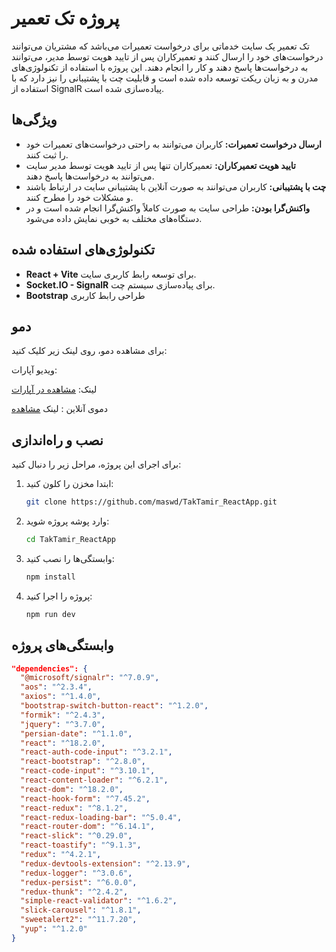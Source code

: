 # پروژه تک تعمیر

تک تعمیر یک سایت خدماتی برای درخواست تعمیرات می‌باشد که مشتریان می‌توانند درخواست‌های خود را ارسال کنند و تعمیرکاران پس از تایید هویت توسط مدیر، می‌توانند به درخواست‌ها پاسخ دهند و کار را انجام دهند. این پروژه با استفاده از تکنولوژی‌های مدرن و به زبان ریکت توسعه داده شده است و قابلیت چت با پشتیبانی را نیز دارد که با استفاده از  SignalR پیاده‌سازی شده است.

## ویژگی‌ها

- **ارسال درخواست تعمیرات:** کاربران می‌توانند به راحتی درخواست‌های تعمیرات خود را ثبت کنند.
- **تایید هویت تعمیرکاران:** تعمیرکاران تنها پس از تایید هویت توسط مدیر سایت می‌توانند به درخواست‌ها پاسخ دهند.
- **چت با پشتیبانی:** کاربران می‌توانند به صورت آنلاین با پشتیبانی سایت در ارتباط باشند و مشکلات خود را مطرح کنند.
- **واکنش‌گرا بودن:** طراحی سایت به صورت کاملاً واکنش‌گرا انجام شده است و در دستگاه‌های مختلف به خوبی نمایش داده می‌شود.

## تکنولوژی‌های استفاده شده

- **React + Vite** برای توسعه رابط کاربری سایت.
- **Socket.IO - SignalR** برای پیاده‌سازی سیستم چت.
- **Bootstrap** طراحی رابط کاربری


## دمو
برای مشاهده دمو، روی لینک زیر کلیک کنید:


ویدیو آپارات:

لینک: [مشاهده در آپارات](https://aparat.com/v/ywn5wl6)


دموی آنلاین : 
لینک [مشاهده](https://app.tak-tamir.ir)

## نصب و راه‌اندازی

برای اجرای این پروژه، مراحل زیر را دنبال کنید:

1. ابتدا مخزن را کلون کنید:
    ```bash
    git clone https://github.com/maswd/TakTamir_ReactApp.git
    ```

2. وارد پوشه پروژه شوید:
    ```bash
    cd TakTamir_ReactApp
    ```

3. وابستگی‌ها را نصب کنید:
    ```bash
    npm install
    ```

4. پروژه را اجرا کنید:
    ```bash
    npm run dev
    ```

## وابستگی‌های پروژه

```json
"dependencies": {
  "@microsoft/signalr": "^7.0.9",
  "aos": "^2.3.4",
  "axios": "^1.4.0",
  "bootstrap-switch-button-react": "^1.2.0",
  "formik": "^2.4.3",
  "jquery": "^3.7.0",
  "persian-date": "^1.1.0",
  "react": "^18.2.0",
  "react-auth-code-input": "^3.2.1",
  "react-bootstrap": "^2.8.0",
  "react-code-input": "^3.10.1",
  "react-content-loader": "^6.2.1",
  "react-dom": "^18.2.0",
  "react-hook-form": "^7.45.2",
  "react-redux": "^8.1.2",
  "react-redux-loading-bar": "^5.0.4",
  "react-router-dom": "^6.14.1",
  "react-slick": "^0.29.0",
  "react-toastify": "^9.1.3",
  "redux": "^4.2.1",
  "redux-devtools-extension": "^2.13.9",
  "redux-logger": "^3.0.6",
  "redux-persist": "^6.0.0",
  "redux-thunk": "^2.4.2",
  "simple-react-validator": "^1.6.2",
  "slick-carousel": "^1.8.1",
  "sweetalert2": "^11.7.20",
  "yup": "^1.2.0"
}

